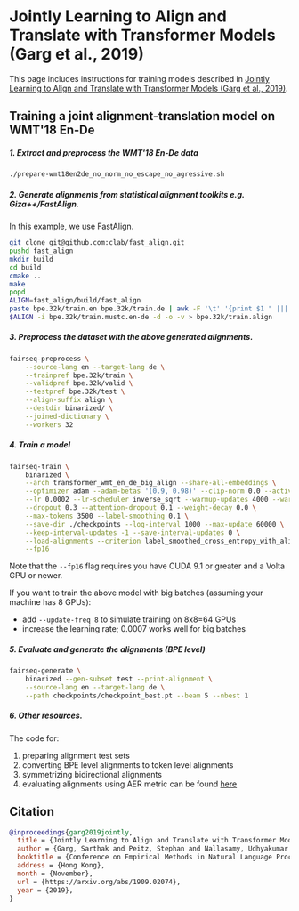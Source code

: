 # Jointly Learning to Align and Translate with Transformer Models (Garg et al., 2019)

This page includes instructions for training models described in [Jointly Learning to Align and Translate with Transformer Models (Garg et al., 2019)](https://arxiv.org/abs/1909.02074).

## Training a joint alignment-translation model on WMT'18 En-De

##### 1. Extract and preprocess the WMT'18 En-De data
```bash
./prepare-wmt18en2de_no_norm_no_escape_no_agressive.sh
```

##### 2. Generate alignments from statistical alignment toolkits e.g. Giza++/FastAlign.
In this example, we use FastAlign.
```bash
git clone git@github.com:clab/fast_align.git
pushd fast_align
mkdir build
cd build
cmake ..
make
popd
ALIGN=fast_align/build/fast_align
paste bpe.32k/train.en bpe.32k/train.de | awk -F '\t' '{print $1 " ||| " $2}' > bpe.32k/train.mustc.en-de
$ALIGN -i bpe.32k/train.mustc.en-de -d -o -v > bpe.32k/train.align
```

##### 3. Preprocess the dataset with the above generated alignments.
```bash
fairseq-preprocess \
    --source-lang en --target-lang de \
    --trainpref bpe.32k/train \
    --validpref bpe.32k/valid \
    --testpref bpe.32k/test \
    --align-suffix align \
    --destdir binarized/ \
    --joined-dictionary \
    --workers 32
```

##### 4. Train a model
```bash
fairseq-train \
    binarized \
    --arch transformer_wmt_en_de_big_align --share-all-embeddings \
    --optimizer adam --adam-betas '(0.9, 0.98)' --clip-norm 0.0 --activation-fn relu\
    --lr 0.0002 --lr-scheduler inverse_sqrt --warmup-updates 4000 --warmup-init-lr 1e-07 \
    --dropout 0.3 --attention-dropout 0.1 --weight-decay 0.0 \
    --max-tokens 3500 --label-smoothing 0.1 \
    --save-dir ./checkpoints --log-interval 1000 --max-update 60000 \
    --keep-interval-updates -1 --save-interval-updates 0 \
    --load-alignments --criterion label_smoothed_cross_entropy_with_alignment \
    --fp16
```

Note that the `--fp16` flag requires you have CUDA 9.1 or greater and a Volta GPU or newer.

If you want to train the above model with big batches (assuming your machine has 8 GPUs):
- add `--update-freq 8` to simulate training on 8x8=64 GPUs
- increase the learning rate; 0.0007 works well for big batches

##### 5. Evaluate and generate the alignments (BPE level)
```bash
fairseq-generate \
    binarized --gen-subset test --print-alignment \
    --source-lang en --target-lang de \
    --path checkpoints/checkpoint_best.pt --beam 5 --nbest 1
```

##### 6. Other resources.
The code for:
1. preparing alignment test sets
2. converting BPE level alignments to token level alignments
3. symmetrizing bidirectional alignments
4. evaluating alignments using AER metric
can be found [here](https://github.com/lilt/alignment-scripts)

## Citation

```bibtex
@inproceedings{garg2019jointly,
  title = {Jointly Learning to Align and Translate with Transformer Models},
  author = {Garg, Sarthak and Peitz, Stephan and Nallasamy, Udhyakumar and Paulik, Matthias},
  booktitle = {Conference on Empirical Methods in Natural Language Processing (EMNLP)},
  address = {Hong Kong},
  month = {November},
  url = {https://arxiv.org/abs/1909.02074},
  year = {2019},
}
```
